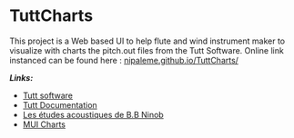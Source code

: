 # TuttCharts

This project is a Web based UI to help flute and wind instrument maker to visualize with charts the pitch.out files from the Tutt Software. Online link instanced can be found here : [nipaleme.github.io/TuttCharts/](nipaleme.github.io/TuttCharts/) 

_**Links:**_ 

* [Tutt software](http://la.trompette.free.fr/Ninob/download.php?Fichier=tutt.zip)
* [Tutt Documentation](http://la.trompette.free.fr/Ninob/Tutt.pdf)
* [Les études acoustiques de B.B Ninob](http://la.trompette.free.fr/Ninob/Ninob.php)
* [MUI Charts](https://mui.com/x/react-charts/)
